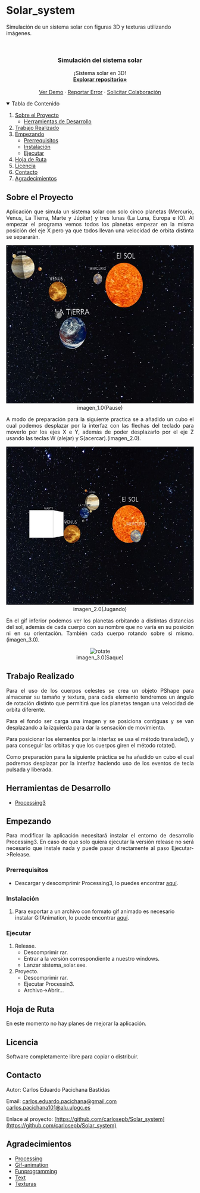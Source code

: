 # Solar_system
Simulación de un sistema solar con figuras 3D y texturas utilizando imágenes.
<!-- PROJECT LOGO -->
<br />
<p align="center">
  <h3 align="center">Simulación del sistema solar</h3>

  <p align="center">
    ¡Sistema solar en 3D!
    <br />
      <a href="https://github.com/carlosepb/Solar_system"><strong>Explorar repositorio»</strong></a>
    <br />
    <br />
      <a href="https://github.com/carlosepb/Solar_system/blob/main/images/animationSol.gif">Ver Demo</a>
      ·
      <a href="https://github.com/carlosepb/Solar_system/issues">Reportar Error</a>
      ·
      <a href="https://github.com/carlosepb/Solar_system/issues">Solicitar Colaboración</a>
    </p>
  </p>



<!-- TABLE OF CONTENTS -->
<details open="open">
  <summary>Tabla de Contenido</summary>
  <ol>
    <li>
      <a href="#sobre-el-proyecto">Sobre el Proyecto</a>
      <ul>
        <li><a href="#herramientas-de-desarrollo">Herramientas de Desarrollo</a></li>
      </ul>
    </li>
    <li><a href="#trabajo-realizado">Trabajo Realizado</a></li>
    <li>
      <a href="#empezando">Empezando</a>
      <ul>
        <li><a href="#prerrequisitos">Prerrequisitos</a></li>
        <li><a href="#instalación">Instalación</a></li>
        <li><a href="#ejecutar">Ejecutar</a></li>
      </ul>
    </li>
    <li><a href="#hoja-de-ruta">Hoja de Ruta</a></li>
    <li><a href="#licencia">Licencia</a></li>
    <li><a href="#contacto">Contacto</a></li>
    <li><a href="#agradecimientos">Agradecimientos</a></li>
  </ol>
</details>



<!-- ABOUT THE PROJECT -->
## Sobre el Proyecto
<p align="justify">
Aplicación que simula un sistema solar con solo cinco planetas (Mercurio, Venus, La Tierra, Marte y Júpiter) y tres lunas (La Luna, Europa e IO).  Al empezar el programa vemos todos los planetas empezar en la misma posición del eje X pero ya que todos llevan una velocidad de orbita distinta se separarán.
</p>
<p align="center"><img src="images/planeta.JPG" alt="draw planeta" width="600" height="425"></br>imagen_1.0(Pause)</p>
<p align="justify">
A modo de preparación para la siguiente practica se a añadido un cubo el cual podemos desplazar por la interfaz con las flechas del teclado para moverlo por los ejes X e Y, además de poder desplazarlo por el eje Z usando las teclas W (alejar) y S(acercar).(imagen_2.0).
</p>
<p align="center"><img src="images/nave.JPG" alt="cubo" width="600" height="425"></br>imagen_2.0(Jugando)</p>
<p align="justify">
En el gif inferior podemos ver los planetas orbitando a distintas distancias del sol, además de cada cuerpo con su nombre que no varía en su posición ni en su orientación. También cada cuerpo rotando sobre si mismo.(imagen_3.0).
</p>
<p align="center"><img src="images/animationSol.gif" alt="rotate" width="600" height="425"></br>imagen_3.0(Saque)</p>

## Trabajo Realizado
<p align="justify">
Para el uso de los cuerpos celestes se crea un objeto PShape para almacenar su tamaño y textura, para cada elemento tendremos un ángulo de rotación distinto que permitirá que los planetas tengan una velocidad de orbita diferente.
</p>
<p align="justify">
Para el fondo ser carga una imagen y se posiciona contiguas y se van desplazando a la izquierda para dar la sensación de movimiento.
</p>
<p align="justify">
Para posicionar los elementos por la interfaz se usa el método translade(), y para conseguir las orbitas y que los cuerpos giren el método rotate().
</p>
<p align="justify">
Como preparación para la siguiente práctica se ha añadido un cubo el cual podremos desplazar por la interfaz haciendo uso de los eventos de tecla pulsada y liberada. 
</p>

## Herramientas de Desarrollo

* [Processing3](https://processing.org/download/)

<!-- GETTING STARTED -->
## Empezando

<p align="justify">
Para modificar la aplicación necesitará instalar el entorno de desarrollo Processing3. En caso de que solo quiera ejecutar la versión release no será necesario que instale nada y puede pasar directamente al paso Ejecutar->Release.
</p>

### Prerrequisitos

* Descargar y descomprimir Processing3, lo puedes encontrar [aquí](https://processing.org/download/).

### Instalación
1. Para exportar a un archivo con formato gif animado es necesario instalar GifAnimation, lo puede encontrar [aquí](https://github.com/extrapixel/gif-animation).
   
### Ejecutar

1. Release.
    * Descomprimir rar.
    * Entrar a la versión correspondiente a nuestro windows.
    * Lanzar sistema_solar.exe.
2. Proyecto.
    * Descomprimir rar.
    * Ejecutar Processin3.
    * Archivo->Abrir...

<!-- ROADMAP -->
## Hoja de Ruta

En este momento no hay planes de mejorar la aplicación.

<!-- LICENSE -->
## Licencia

Software completamente libre para copiar o distribuir.

<!-- CONTACT -->
## Contacto

Autor: Carlos Eduardo Pacichana Bastidas

Email: carlos.eduardo.pacichana@gmail.com  carlos.pacichana101@alu.ulpgc.es

Enlace al proyecto: [https://github.com/carlosepb/Solar_system](https://github.com/carlosepb/Solar_system)

<!-- ACKNOWLEDGEMENTS -->
## Agradecimientos
* [Processing](https://processing.org/)
* [Gif-animation](https://github.com/extrapixel/gif-animation)
* [Funprogramming](https://funprogramming.org/)
* [Text](https://processing.org/reference/text_.html)
* [Texturas](https://pixabay.com/es/images/search/planeta/)
